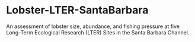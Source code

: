 # Lobster-LTER-SantaBarbara
An assessment of lobster size, abundance, and fishing pressure at five Long-Term Ecological Research (LTER) Sites in the Santa Barbara Channel.
